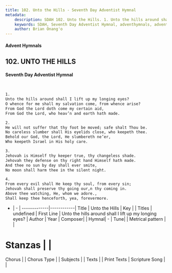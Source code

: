 ```yaml
---
title: 102. Unto the Hills - Seventh Day Adventist Hymnal
metadata:
    description: SDAH 102. Unto the Hills. 1. Unto the hills around shall I lift up my longing eyes? O whence for me shall my salvation come, from whence arise? From God the Lord doth come my certain aid, From God the Lord, who heav’n and earth hath made.
    keywords: SDAH, Seventh Day Adventist Hymnal, adventhymnals, advent hymnals, Unto the Hills, Unto the hills around shall I lift up my longing eyes? 
    author: Brian Onang'o
---
```


#### Advent Hymnals
## 102. UNTO THE HILLS
#### Seventh Day Adventist Hymnal

```txt


1.
Unto the hills around shall I lift up my longing eyes?
O whence for me shall my salvation come, from whence arise?
From God the Lord doth come my certain aid,
From God the Lord, who heav’n and earth hath made.

2.
He will not suffer that thy foot be moved; safe shalt Thou be.
No careless slumber shall His eyelids close, who keepeth thee.
Behold our God, the Lord, He slumbereth ne’er,
Who keepeth Israel in His holy care.

3.
Jehovah is Himself thy keeper true, thy changeless shade.
Jehovah they defense on thy right hand Himself hath made.
And thee no sun by day shall ever smite,
No moon shall harm thee in the silent night.

4.
From every evil shall He keep thy soul, from every sin;
Jehovah shall preserve thy going our,n thy coming in.
Above thee watching, He, whom we adore.,
Shall keep thee henceforth, yea, forevermore.


```

- |   -  |
-------------|------------|
Title | Unto the Hills |
Key |  |
Titles | undefined |
First Line | Unto the hills around shall I lift up my longing eyes? |
Author | 
Year | 
Composer|  |
Hymnal|  - |
Tune|  |
Metrical pattern | |
# Stanzas |  |
Chorus |  |
Chorus Type |  |
Subjects |  |
Texts |  |
Print Texts | 
Scripture Song |  |
  

